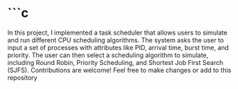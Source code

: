 # ```c

In this project, I implemented a task scheduler that allows users to simulate and run different CPU scheduling algorithms.
The system asks the user to input a set of processes with attributes like PID, arrival time, burst time, and priority.
The user can then select a scheduling algorithm to simulate, including Round Robin, Priority Scheduling, and Shortest Job First Search (SJFS).
Contributions are welcome! Feel free to make changes or add to this repository

```